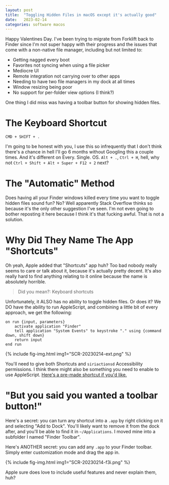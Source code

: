```yaml
---
layout: post
title:  "Toggling Hidden Files in macOS except it's actually good"
date:   2023-02-14
categories: software macos
---
```

Happy Valentines Day. I've been trying to migrate from Forklift back to Finder since I'm not super happy with their progress and the issues that come with a non-native file manager, including but not limited to:

- Getting nagged every boot
- Favorites not syncing when using a file picker
- Mediocre UI
- Remote integration not carrying over to other apps
- Needing to have two file managers in my dock at all times
- Window resizing being poor
- No support for per-folder view options (I think?)

One thing I did miss was having a toolbar button for showing hidden files.

# The Keyboard Shortcut

`CMD + SHIFT + .`

I'm going to be honest with you, I use this so infrequently that I don't think there's a chance in hell I'll go 6 months without Googling this a couple times. And it's different on Every. Single. OS. `Alt + .`, `Ctrl + H`, hell, why not `Ctrl + Shift + Alt + Super + F12 + 2` next?

# The "Automatic" Method

Does having all your Finder windows killed every time you want to toggle hidden files sound fun? No? Well apparently Stack Overflow thinks so because it's the only other suggestion I've seen. I'm not even going to bother reposting it here because I think it's that fucking awful. That is not a solution.

# Why Did They Name The App "Shortcuts"

Oh yeah, Apple added that "Shortcuts" app huh? Too bad nobody really seems to care or talk about it, because it's actually pretty decent. It's also really hard to find anything relating to it online because the name is absolutely horrible.

> Did you mean?: Keyboard shortcuts

Unfortunately, it ALSO has no ability to toggle hidden files. Or does it? We DO have the ability to run AppleScript, and combining a little bit of every approach, we get the following:

```applescript
on run {input, parameters}
	activate application "Finder"
	tell application "System Events" to keystroke "." using {command down, shift down}
	return input
end run
```

{%
    include fig-img.html
    img1="SCR-20230214-ext.png"
%}

You'll need to give both Shortcuts and `siriactionsd` Accessibility permissions. I think there might also be something you need to enable to use AppleScript. [Here's a pre-made shortcut if you'd like.](https://www.icloud.com/shortcuts/2d73e23025fd4a0e8f78c55600e92a04)

# "But you said you wanted a toolbar button!"

Here's a secret: you can turn any shortcut into a `.app` by right clicking on it and selecting "Add to Dock". You'll likely want to remove it from the dock after, and you'll be able to find it in `~/Applications`. I moved mine into a subfolder I named "Finder Toolbar".

Here's ANOTHER secret: you can add any `.app` to your Finder toolbar. Simply enter customization mode and drag the app in.

{%
    include fig-img.html
    img1="SCR-20230214-f3i.png"
%}

Apple sure does love to include useful features and never explain them, huh?